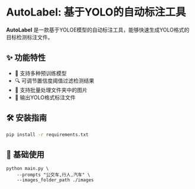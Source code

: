 # AutoLabel: 基于YOLO的自动标注工具

**AutoLabel** 是一款基于YOLOE模型的自动标注工具，能够快速生成YOLO格式的目标检测标注文件。

## ✨ 功能特性
- 🚀 支持多种预训练模型
- 🔍 可调节置信度阈值过滤检测结果
- 📁 支持批量处理文件夹中的图片
- 📝 输出YOLO格式标注文件

## 🛠 安装指南
```bash
pip install -r requirements.txt
```

## 🚀 基础使用
```commandline
python main.py \
    --prompts "公交车,行人,汽车" \
    --images_folder_path ./images
```